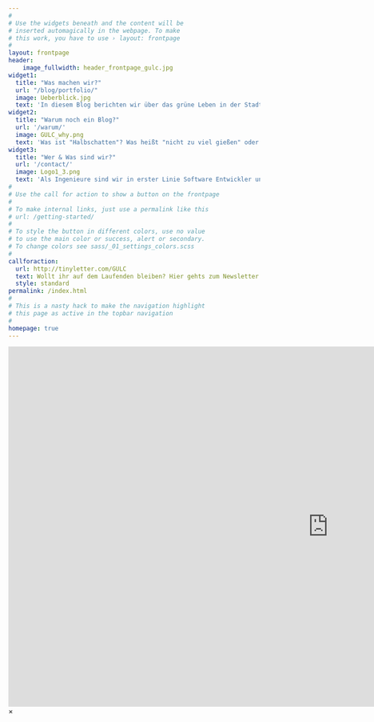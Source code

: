 ```yaml
---
#
# Use the widgets beneath and the content will be
# inserted automagically in the webpage. To make
# this work, you have to use › layout: frontpage
#
layout: frontpage
header:
    image_fullwidth: header_frontpage_gulc.jpg 
widget1:
  title: "Was machen wir?"
  url: "/blog/portfolio/"
  image: Ueberblick.jpg
  text: 'In diesem Blog berichten wir über das grüne Leben in der Stadt und wie ihr auch ohne grünen Daumen erfolgreich auf kleinstem Raum Obst und Gemüse anbauen könnt. Dafür erklären wir, wie ihr günstig Kompost & Dünger herstellt und mit Problemen wie der richtigen Standortwahl, Ungeziefer und Überwinterung umgeht. Außerdem geben wir euch reichlich Tipps zur schnellen und leckeren Zubereitung eurer Ernte zu saisonalen Gerichten. Und dazu noch das ein oder andere zum Nachmachen, Nachbasteln und Ausprobieren. Viel Spaß! :-)'
widget2:
  title: "Warum noch ein Blog?"
  url: '/warum/'
  image: GULC_why.png
  text: 'Was ist "Halbschatten"? Was heißt "nicht zu viel gießen" oder "mäßig gießen"? Weil wir selber unpräzise Angaben aus persönlichen und beruflichen Wegen verabscheuen, wollen wir in diesem Blog möglichst verständliche und deutliche Tipps geben, wie erfolgreich etwas wächst, ohne schon als Botaniker auf die Welt gekommen zu sein. Dies alles versuchen wir euch, kurz und knapp, mit einer Prise Pfeffer garniert auf dem Silbertablett zu servieren - Bon Appétit!'
widget3:
  title: "Wer & Was sind wir?"
  url: '/contact/'
  image: Logo1_3.png
  text: 'Als Ingenieure sind wir in erster Linie Software Entwickler und den meist einseitigen Alltag vor unseren Monitoren versuchen wir durch Gärtnern auszugleichen. Auch wenn Pflanzen weiß Gott nicht unser natürliches Habitat sind, haben wir gelernt, Dinge zu hinterfragen und teils kreative Lösungen für Probleme zu suchen. Wir lieben es zu kochen, verrückte Dinge auszuprobieren und uns im Grünen aufzuhalten. Auf diese Weise möchten wir unsere Ideen und Erfahrungen mit euch teilen. '
#
# Use the call for action to show a button on the frontpage
#
# To make internal links, just use a permalink like this
# url: /getting-started/
#
# To style the button in different colors, use no value
# to use the main color or success, alert or secondary.
# To change colors see sass/_01_settings_colors.scss
#
callforaction:
  url: http://tinyletter.com/GULC
  text: Wollt ihr auf dem Laufenden bleiben? Hier gehts zum Newsletter... ›
  style: standard
permalink: /index.html
#
# This is a nasty hack to make the navigation highlight
# this page as active in the topbar navigation
#
homepage: true
---
```


<div id="videoModal" class="reveal-modal large" data-reveal="">
  <div class="flex-video widescreen vimeo" style="display: block;">
    <iframe width="1280" height="720" src="https://www.youtube.com/embed/3b5zCFSmVvU" frameborder="0" allowfullscreen></iframe>
  </div>
  <a class="close-reveal-modal">&#215;</a>
</div>
